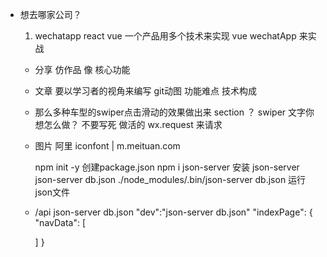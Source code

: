 - 想去哪家公司？
  1. wechatapp react vue
  一个产品用多个技术来实现
   vue wechatApp 来实战

  - 分享
    仿作品 像 核心功能
  - 文章
    要以学习者的视角来编写
    git动图
    功能难点
    技术构成
  - 那么多种车型的swiper点击滑动的效果做出来
    section
    ？ swiper 文字你想怎么做？ 不要写死 做活的
    wx.request 来请求
  - 图片
    阿里 iconfont | m.meituan.com

    npm init -y 创建package.json
    npm i json-server 安装 json-server
    json-server db.json
    ./node_modules/.bin/json-server db.json  运行json文件

  - /api
    json-server db.json
    "dev":"json-server db.json"
    "indexPage": {
      "navData": [
        
      ]
    }


